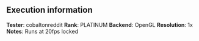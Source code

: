 ## Execution information

**Tester**: cobaltonreddit
**Rank**: PLATINUM
**Backend**: OpenGL
**Resolution**: 1x
**Notes**: Runs at 20fps locked